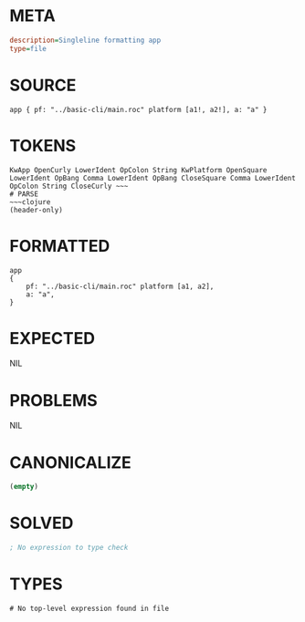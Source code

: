 # META
~~~ini
description=Singleline formatting app
type=file
~~~
# SOURCE
~~~roc
app { pf: "../basic-cli/main.roc" platform [a1!, a2!], a: "a" }
~~~
# TOKENS
~~~text
KwApp OpenCurly LowerIdent OpColon String KwPlatform OpenSquare LowerIdent OpBang Comma LowerIdent OpBang CloseSquare Comma LowerIdent OpColon String CloseCurly ~~~
# PARSE
~~~clojure
(header-only)
~~~
# FORMATTED
~~~roc
app
{
	pf: "../basic-cli/main.roc" platform [a1, a2],
	a: "a",
}

~~~
# EXPECTED
NIL
# PROBLEMS
NIL
# CANONICALIZE
~~~clojure
(empty)
~~~
# SOLVED
~~~clojure
; No expression to type check
~~~
# TYPES
~~~roc
# No top-level expression found in file
~~~
